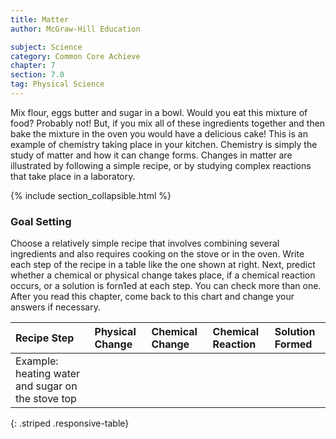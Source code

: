 ```yaml
---
title: Matter
author: McGraw-Hill Education

subject: Science
category: Common Core Achieve
chapter: 7
section: 7.0
tag: Physical Science
---
```

Mix flour, eggs butter and sugar in a bowl. Would you eat this mixture of food? Probably not! But, if you mix all of these ingredients together and then bake the mixture in the oven you would have a delicious cake! This is an example of chemistry taking place in your kitchen. Chemistry is simply the study of matter and how it can change forms. Changes in matter are illustrated by following a simple recipe, or by studying complex reactions that take place in a laboratory.

{% include section_collapsible.html %}

### Goal Setting

Choose a relatively simple recipe that involves combining several ingredients and also requires cooking on the stove or in the oven. Write each step of the recipe in a table like the one shown at right. Next, predict whether a chemical or physical change takes place, if a chemical reaction occurs, or a solution is forn1ed at each step. You can check more than one. After you read this chapter, come back to this chart and change your answers if necessary.

| Recipe Step | Physical Change | Chemical Change | Chemical Reaction | Solution Formed |
|:-|:-|:-|:-|:-|
| Example: heating water and sugar on the stove top |  |  |  |  |
{: .striped .responsive-table}
